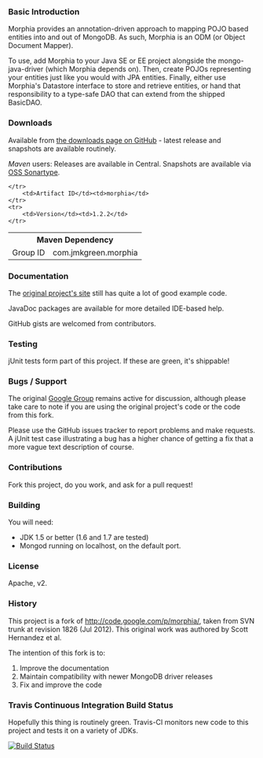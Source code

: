 ### Basic Introduction

Morphia provides an annotation-driven approach to mapping POJO based entities into and out of MongoDB. As such, Morphia is an ODM (or Object Document Mapper).

To use, add Morphia to your Java SE or EE project alongside the mongo-java-driver (which Morphia depends on). Then, create POJOs representing your entities just like you would with JPA entities. Finally, either use Morphia's Datastore interface to store and retrieve entities, or hand that responsibility to a type-safe DAO that can extend from the shipped BasicDAO.

### Downloads

Available from [the downloads page on GitHub](https://github.com/jmkgreen/morphia/downloads) - latest release and snapshots are available routinely.

*Maven* users: Releases are available in Central. Snapshots are available via [OSS Sonartype](https://oss.sonatype.org).

<table>
	<tr>
		<th colspan="2">Maven Dependency</td>
	</tr>
	<tr>
		<td>Group ID</td><td>com.jmkgreen.morphia</td>
		
	</tr>
		<td>Artifact ID</td><td>morphia</td>
	</tr>
	<tr>
		<td>Version</td><td>1.2.2</td>
	</tr>
</table>

### Documentation

The [original project's site](http://code.google.com/p/morphia/) still has quite a lot of good example code.

JavaDoc packages are available for more detailed IDE-based help.

GitHub gists are welcomed from contributors.

### Testing

jUnit tests form part of this project. If these are green, it's shippable!

### Bugs / Support

The original [Google Group](http://groups.google.com/group/morphia) remains active for discussion, although please take care to note if you are using the original project's code or the code from this fork.

Please use the GitHub issues tracker to report problems and make requests. A jUnit test case illustrating a bug has a higher chance of getting a fix that a more vague text description of course.

### Contributions

Fork this project, do you work, and ask for a pull request!

### Building

You will need:

* JDK 1.5 or better (1.6 and 1.7 are tested)
* Mongod running on localhost, on the default port.

### License

Apache, v2.

### History

This project is a fork of http://code.google.com/p/morphia/, taken from SVN trunk at revision 1826 (Jul 2012). This original work was authored by Scott Hernandez et al.

The intention of this fork is to:

1. Improve the documentation
2. Maintain compatibility with newer MongoDB driver releases
3. Fix and improve the code

### Travis Continuous Integration Build Status

Hopefully this thing is routinely green. Travis-CI monitors new code to this project and tests it on a variety of JDKs.

[![Build Status](https://secure.travis-ci.org/jmkgreen/morphia.png?branch=master)](https://travis-ci.org/jmkgreen/morphia)
